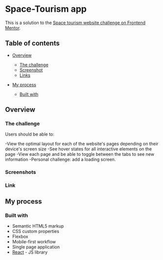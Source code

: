 # Space-Tourism app

This is a solution to the [Space tourism website challenge on Frontend Mentor](https://www.frontendmentor.io/challenges/space-tourism-multipage-website-gRWj1URZ3).

## Table of contents

- [Overview](#overview)

  - [The challenge](#the-challenge)
  - [Screenshot](#screenshot)
  - [Links](#links)

- [My process](#my-process)
  - [Built with](#built-with)

## Overview

### The challenge

Users should be able to:

-View the optimal layout for each of the website's pages depending on their device's screen size
-See hover states for all interactive elements on the page
-View each page and be able to toggle between the tabs to see new information
-Personal challenge: add a loading screen.

### Screenshots


### Link


## My process

### Built with

- Semantic HTML5 markup
- CSS custom properties
- Flexbox
- Mobile-first workflow
- Single page application
- [React](https://react.dev/) - JS library
  


